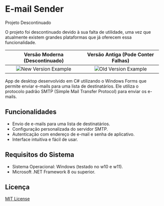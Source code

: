 # E-mail Sender

Projeto Descontinuado

O projeto foi descontinuado devido à sua falta de utilidade, uma vez que atualmente existem grandes plataformas que já oferecem essa funcionalidade.

| Versão Moderna (Descontinuado) | Versão Antiga (Pode Conter Falhas) |
|:-----------------------------------:|:--------------------------------------:|
| ![New Version Example](https://i.imgur.com/99LyeOH.png) | ![Old Version Example](https://i.imgur.com/rOPT96o.png) |

App de desktop desenvolvido em C# utilizando o Windows Forms que permite enviar e-mails para uma lista de destinatários. Ele utiliza o protocolo padrão SMTP (Simple Mail Transfer Protocol) para enviar os e-mails.

## Funcionalidades

- Envio de e-mails para uma lista de destinatários.
- Configuração personalizada do servidor SMTP.
- Autenticação com endereço de e-mail e senha de aplicativo.
- Interface intuitiva e fácil de usar.

## Requisitos do Sistema

- Sistema Operacional: Windows (testado no w10 e w11).
- Microsoft .NET Framework 8 ou superior.

## Licença

[MIT License](https://github.com/rodriaum/mail-sender?tab=MIT-1-ov-file#MIT-1-ov-file)
